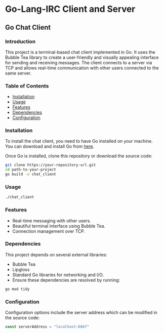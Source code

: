 # Go-Lang-IRC Client and Server

## Go Chat Client

### Introduction
This project is a terminal-based chat client implemented in Go. It uses the Bubble Tea library to create a user-friendly and visually appealing interface for sending and receiving messages. The client connects to a server via TCP and allows real-time communication with other users connected to the same server.

### Table of Contents
- [Installation](#installation)
- [Usage](#usage)
- [Features](#features)
- [Dependencies](#dependencies)
- [Configuration](#configuration)

### Installation
To install the chat client, you need to have Go installed on your machine. You can download and install Go from [here](https://golang.org/dl/).

Once Go is installed, clone this repository or download the source code:

```bash
git clone https://your-repository-url.git
cd path-to-your-project
go build -o chat_client
```

### Usage
```bash
./chat_client
```

### Features
- Real-time messaging with other users.
- Beautiful terminal interface using Bubble Tea.
- Connection management over TCP.

### Dependencies
This project depends on several external libraries:

- Bubble Tea
- Lipgloss
- Standard Go libraries for networking and I/O.
- Ensure these dependencies are resolved by running:

```bash
go mod tidy
```

### Configuration
Configuration options include the server address which can be modified in the source code:
```go
const serverAddress = "localhost:6667"
```
